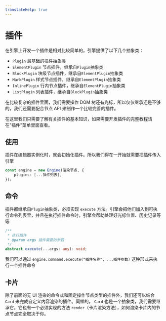 ```yaml
---
translateHelp: true
---
```


# 插件

在引擎上开发一个插件是相对比较简单的。引擎提供了以下几个抽象类：

-   `Plugin` 最基础的插件抽象类
-   `ElementPlugin` 节点插件，继承自`Plugin`抽象类
-   `BlockPlugin` 块级节点插件，继承自`ElementPlugin`抽象类
-   `MarkPlugin` 样式节点插件，继承自`ElementPlugin`抽象类
-   `InlinePlugin` 行内节点插件，继承自`ElementPlugin`抽象类
-   `ListPlugin` 列表插件，继承自`BlockPlugin`抽象类

在比较复杂的插件里面，我们需要操作 DOM 树还有光标，所以仅仅继承还是不够的，我们还需要配合节点 API 来制作一个比较完善的插件。

在这里我们只需要了解有关插件的基本知识，如果需要开发插件的完整教程请在"插件"菜单里面查看。

## 使用

插件在编辑器实例化时，就会初始化插件。所以我们得在一开始就需要把插件传入引擎

```ts
const engine = new Engine(渲染节点, {
	plugins: [...插件列表],
});
```

## 命令

插件都继承自`Plugin`抽象类，必须实现 `execute` 方法。引擎会把他们加入到可执行命令列表里，并且在执行插件命令时，引擎会帮助处理好光标位置、历史记录等等

```ts
/**
 * 执行插件
 * @param args 插件需要的参数
 */
abstract execute(...args: any): void;
```

我们可以通过 `engine.command.execute("插件名称", ...插件参数)` 这种形式来执行一个插件命令

## 卡片

除了前面的无 UI 渲染的命令式和固定操作节点类型的插件外，我们还可以结合 `Card` 来完成自定义内容渲染的插件。同样的， `Card` 也是一个抽象类，我们需要继承它，它也有一个必须实现的方法 `render`（卡片渲染方法），如何渲染卡片内的节点节点完全取决于你。
